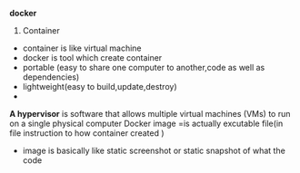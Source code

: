 **docker**
1) Container
- container is like virtual machine
- docker is tool which create container
- portable (easy to share one computer to another,code as well as dependencies)
- lightweight(easy to build,update,destroy)
- 
**A hypervisor** is software that allows multiple virtual machines (VMs) to run on a single physical computer
  Docker image =is actually excutable file(in file instruction to how container created )
 - image is basically like static screenshot or static snapshot of what the code 

